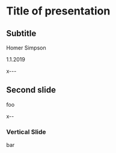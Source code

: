 # Title of presentation

## Subtitle

Homer Simpson

1.1.2019

x---

## Second slide

foo

x--

### Vertical Slide

bar

